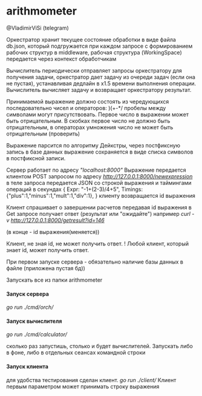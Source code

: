 # arithmometer
@VladimirViSi (telegram)

Оркестратор хранит текущее состояние обработки в виде файла db.json, который подгружается
при каждом запросе c формированием рабочих структур в middleware, рабочая структура
(WorkingSpace) передается через контекст обработчикам

Вычислитель периодически отправляет запросы оркестратору для получения задачи, оркестратор
дает задачу из очереди задач (если она не пустая), устанавливая дедлайн в х1.5 времени выполнения
операции. Вычислитель вычисляет задачу и возвращает оркестратору результат.

Принимаемой выражение должно состоять из чередующихся последовательно чисел и операторов: )(+-*/
пробелы между символами могут присутствовать.
Первое число в выражении может быть отрицательным. 
В скобках первое число не должно быть отрицательным, в операторах умножения число 
не может быть отрицательным (проверить)

Выражение парсится по алгоритму Дейкстры, через постфиксную запись
в базе данных выражение сохраняется в виде списка символов в постфиксной записи.

Сервер работает по адресу _"localhost:8000"_
Выражение передается клиентом POST запросом по адресу
_http://127.0.0.1:8000/newexpression_
в теле запроса передается JSON со строкой выражения и таймингами операций в секундах
{
Expr:    "-1+(2-3)/4+5",
Timings: {"plus":1,"minus":1,"mult":1,"div":1},
}
клиенту возвращается id выражения

Клиент спрашивает о завершении расчетов передавая id выражения в Get запросе
получает ответ (результат или "ожидайте")
например 
_curl -v http://127.0.0.1:8000/getresult?id=146_

(в конце - id выражения(меняется))

Клиент, не зная id, не может получить ответ. 
! Любой клиент, который знает id, может получить ответ.

При первом запуске сервера - обязательно наличие базы данных в файле (приложена пустая бд))

Запускать все из папки arithmometer

#### Запуск сервера

_go run ./cmd/orch/_

#### Запуск вычислителя

_go run ./cmd/calculator/_

сколько раз запустишь, столько и будет вычислителей. Запускать либо в фоне, либо
в отдельных сеансах командной строки

#### Запуск клиента
для удобства тестирования сделан клиент.
_go run ./client/_
 Клиент первым параметром может принимать строку выражения



